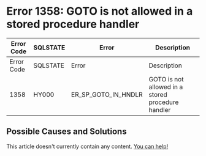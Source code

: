 
# Error 1358: GOTO is not allowed in a stored procedure handler


| Error Code | SQLSTATE | Error | Description |
| --- | --- | --- | --- |
| Error Code | SQLSTATE | Error | Description |
| 1358 | HY000 | ER_SP_GOTO_IN_HNDLR | GOTO is not allowed in a stored procedure handler |




## Possible Causes and Solutions


This article doesn't currently contain any content. [You can help!](/kb/en/writing-and-editing-knowledge-base-articles/)

